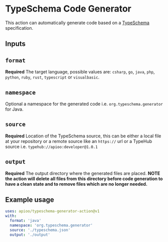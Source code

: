 # TypeSchema Code Generator

This action can automatically generate code based on a [TypeSchema](https://typeschema.org/) specification.

## Inputs

## `format`

**Required** The target language, possible values are: `csharp`, `go`, `java`, `php`, `python`, `ruby`, `rust`,
`typescript` or `visualbasic`.

## `namespace`

Optional a namespace for the generated code i.e. `org.typeschema.generator` for Java.

## `source`

**Required** Location of the TypeSchema source, this can be either a local file at your repository or a remote source
like an `https://` url or a TypeHub source i.e. `typehub://apioo:developer@1.0.1`

## `output`

**Required** The output directory where the generated files are placed. **NOTE the action will delete all files from
this directory before code generation to have a clean state and to remove files which are no longer needed.**

## Example usage

```yaml
uses: apioo/typeschema-generator-action@v1
with:
  format: 'java'
  namespace: 'org.typeschema.generator'
  source: './typeschema.json'
  output: './output'
```
